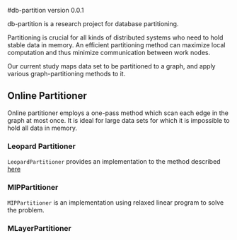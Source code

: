 #db-partition version 0.0.1

db-partition is a research project for database partitioning.

Partitioning is crucial for all kinds of distributed systems who need to hold stable data in memory. An efficient partitioning method can maximize local computation and thus minimize communication between work nodes.

Our current study maps data set to be partitioned to a graph, and apply various graph-partitioning methods to it. 

## Online Partitioner

Online partitioner employs a one-pass method which scan each edge in the graph at most once. It is ideal for large data sets for which it is impossible to hold all data in memory. 

### Leopard Partitioner

`LeopardPartitioner` provides an implementation to the method described [here](http://www.vldb.org/pvldb/vol9/p540-huang.pdf)

### MIPPartitioner

`MIPPartitioner` is an implementation using relaxed linear program to solve the problem.

### MLayerPartitioner